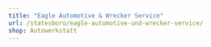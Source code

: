 ```yaml
---
title: "Eagle Automotive & Wrecker Service"
url: /statesboro/eagle-automotive-und-wrecker-service/
shop: Autowerkstatt
---
```


